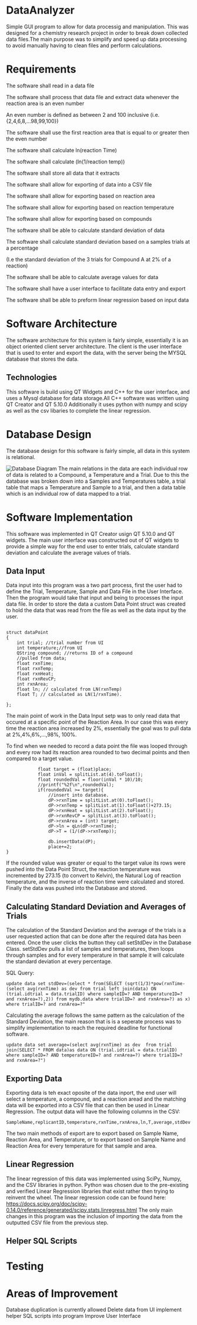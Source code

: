 # DataAnalyzer
Simple GUI program to allow for data processig and manipulation. 
This was designed for a chemistry research project in order to break down collected data files.The main purpose was to simplify and speed up data processing to avoid manually having to clean files and perform calculations. 

# Requirements
The software shall read in a data file 

The software shall process that data file and extract data whenever the reaction area is an even number

An even number is defined as between 2 and 100 inclusive (i.e. {2,4,6,8,...98,99,100})

The software shall use the first reaction area that is equal to or greater then the even number

The software shall calculate ln(reaction Time)

The software shall calculate (ln(1/reaction temp))

The software shall store all data that it extracts

The software shall allow for exporting of data into a CSV file

The software shall allow for exporting based on reaction area

The software shall allow for exporting based on reaction temperature

The software shall allow for exporting based on compounds

The software shall be able to calculate standard deviation of data

The software shall calculate standard deviation based on a samples trials at a percentage

(I.e the standard deviation of the 3 trials for Compound A at 2% of a reaction) 

The software shall be able to calculate average values for data

The software shall have a user interface to facilitate data entry and export

The software shall be able to preform linear regression based on input data

# Software Architecture
The software architecture for this system is fairly simple, essentially it is an object oriented client server architecture. The client is the user interface that is used to enter and export the data, with the server being the MYSQL database that stores the data. 
## Technologies
This software is build using QT Widgets and C++ for the user interface, and uses a Mysql database for data storage.All C++ software was written using QT Creator and QT 5.10.0
Additionally it uses python with numpy and scipy as well as the csv libaries to complete the linear regression.
# Database Design
The database design for this software is fairly simple, all data in this system is relational. 

![Database Diagram](https://raw.githubusercontent.com/alexaverill/DataAnalyzer/databaseDiagram.PNG)
The main relations in the data are each individual row of data is related to a Compound, a Temperature and a Trial. Due to this the database was broken down into a Samples and Temperatures table, a trial table that maps a Temperature and Sample to a trial, and then a data table which is an individual row of data mapped to a trial. 


# Software Implementation
This software was implemented in QT Creator usign QT 5.10.0 and QT widgets. The main user interface was constructed out of QT widgets to provide a simple way for the end user to enter trials, calculate standard deviation and calculate the average values of trials. 

## Data Input
Data input into this program was a two part process, first the user had to define the Trial, Temperature, Sample and Data File in the User Interface. Then the program would take that input and being to processes the input data file. 
In order to store the data a custom Data Point struct was created to hold the data that was read from the file as well as the data input by the user. 
```

struct dataPoint
{
    int trial; //trial number from UI
    int temperature;//from UI
    QString compound; //returns ID of a compound
    //pulled from data;
    float rxnTime;
    float rxnTemp;
    float rxnHeat;
    float rxnRevCP;
    int rxnArea;
    float ln; // calculated from LN(rxnTemp)
    float T; // calculated as LN(1/rxnTime).

};
```

The main point of work in the Data Input setp was to only read data that occured at a specific point of the Reaction Area. In our case this was every time the reaction area increased by 2%, essentially the goal was to pull data at 2%,4%,6%,...,98%, 100%. 

To find when we needed to record a data point the file was looped through and every row had its reaction area rounded to two decimal points and then compared to a target value. 
```
            float target = (float)place;
            float inVal = splitList.at(4).toFloat();
            float roundedVal = floor(inVal * 10)/10;
            //printf("%2f\n",roundedVal);
            if(roundedVal >= target){
                //insert into database.
                dP->rxnTime = splitList.at(0).toFloat();
                dP->rxnTemp = splitList.at(1).toFloat()+273.15;
                dP->rxnHeat = splitList.at(2).toFloat();
                dP->rxnRevCP = splitList.at(3).toFloat();
                dP->rxnArea = (int) target;
                dP->ln = qLn(dP->rxnTime);
                dP->T = (1/(dP->rxnTemp));

                db.insertData(dP);
                place+=2;
}
```
If the rounded value was greater or equal to the target value its rows were pushed into the Data Point Struct, the reaction temperature was incremented by 273.15 (to convert to Kelvin), the Natural Log of reaction temperature, and the inverse of reaction time were calculated and stored. Finally the data was pushed into the Database and stored. 

## Calculating Standard Deviation and Averages of Trials
The calculation of the Standard Deviation and the average of the trials is a user requested action that can be done after the required data has been entered. Once the user clicks the button they call setStdDev in the Database Class. setStdDev pulls a list of samples and temperatures, then loops through samples and for every temperature in that sample it will calculate the standard deviation at every percentage. 

SQL Query: 
```
update data set stdDev=(select * from(SELECT (sqrt(1/3)*pow(rxnTime-(select avg(rxnTime) as dev from trial left join(data) ON (trial.idtrial = data.trialID) where sampleID=? AND temperatureID=? and rxnArea=?),2)) from mydb.data where trialID=? and rxnArea=?) as x) where trialID=? and rxnArea=?"
```

Calculating the average follows the same pattern as the calculation of the Standard Deviation, the main reason that is is a seperate process was to simplify implementation to reach the required deadline for functional software. 
```
update data set average=(select avg(rxnTime) as dev  from trial join(SELECT * FROM data)as data ON (trial.idtrial = data.trialID) where sampleID=? AND temperatureID=? and rxnArea=?) where trialID=? and rxnArea=?")

```

## Exporting Data
Exporting data is teh exact oposite of the data inport, the end user will select a temperature, a compound, and a reaction aread and the matching data will be exported into a CSV file that can then be used in Linear Regression. The output data will have the following columns in the CSV:
```
SampleName,replicantID,temperature,rxnTime,rxnArea,ln,T,average,stdDev
```
The two main methods of export are to export based on Sample Name, Reaction Area, and Temperature, or to export based on Sample Name and Reaction Area for every temperature for that sample and area. 

## Linear Regression
The linear regression of this data was implemented using SciPy, Numpy, and the CSV libraries in python. Python was chosen due to the pre-existing and verified Linear Regression libraries that exist rather then trying to reinvent the wheel. The linear regression code can be found here: https://docs.scipy.org/doc/scipy-0.14.0/reference/generated/scipy.stats.linregress.html 
The only main changes in this program was the inclusion of importing the data from the outputted CSV file from the previous step.
## Helper SQL Scripts

# Testing
# Areas of Improvement
Database duplication is currently allowed 
Delete data from UI
implement helper SQL scripts into program
Improve User Interface

